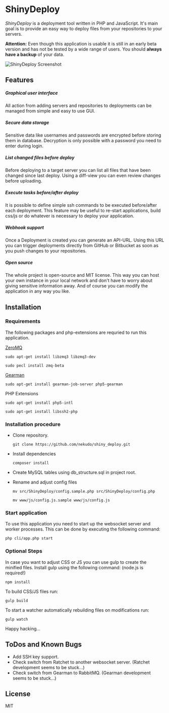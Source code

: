 # ShinyDeploy

_ShinyDeploy_ is a deployment tool written in PHP and JavaScript. It's main goal is to provide an easy way to deploy
files from your repositories to your servers.

**Attention:** Even though this application is usable it is still in an early beta version and has not be tested by
a wide range of users. You should **always have a backup** of your data.

![ShinyDeploy Screenshot](https://nekudo.com/images/github/shiny_deploy_screen01.jpg)

## Features

##### Graphical user interface

All action from adding servers and repositories to deployments can be managed from simple and easy to use GUI.

##### Secure data storage

Sensitive data like usernames and passwords are encrypted before storing them in database. Decryption is only
possible with a password you need to enter during login.

##### List changed files before deploy

Before deploying to a target server you can list all files that have been changed since last deploy. Using a
diff-view you can even review changes before uploading.

##### Execute tasks before/after deploy

It is possible to define simple ssh commands to be executed before/after each deployment. This feature may be
useful to re-start applications, build css/js or do whatever is necessary to deploy your application.

##### Webhook support

Once a Deployment is created you can generate an API-URL. Using this URL you can trigger deployments directly from
GitHub or Bitbucket as soon as you push changes to your repositories.

##### Open source

The whole project is open-source and MIT license. This way you can host your own instance in your local network
and don't have to worry about giving sensitive information away. And of course you can modify the application
in any way you like.

## Installation

### Requirements

The following packages and php-extensions are requried to run this application.

[ZeroMQ](http://zeromq.org/bindings:php)

```sudo apt-get install libzmq3 libzmq3-dev```

```sudo pecl install zmq-beta```

[Gearman](http://gearman.org/download/#php)

```sudo apt-get install gearman-job-server php5-gearman```


PHP Extensions

```sudo apt-get install php5-intl```

```sudo apt-get install libssh2-php```


### Installation procedure

* Clone repository.

  ```git clone https://github.com/nekudo/shiny_deploy.git```

* Install dependencies

  ```composer install```

* Create MySQL tables using db_structure.sql in project root.

* Rename and adjust config files

  ```mv src/ShinyDeploy/config.sample.php src/ShinyDeploy/config.php```

  ```mv www/js/config.js.sample www/js/config.js```

### Start application

To use this application you need to start up the websocket server and worker processes. This can be done by executing
the following command:

```php cli/app.php start```

### Optional Steps

In case you want to adjust CSS or JS you can use gulp to create the minified files. Install gulp using the following
command: (node.js is required!)

```npm install```

To build CSS/JS files run:

```gulp build```

To start a watcher automatically rebuilding files on modifications run:

```gulp watch```

 Happy hacking...

## ToDos and Known Bugs

* Add SSH key support.
* Check switch from Ratchet to another websocket server. (Ratchet development seems to be stuck...)
* Check switch from Gearman to RabbitMQ. (Gearman development seems to be stuck...)

## License

MIT